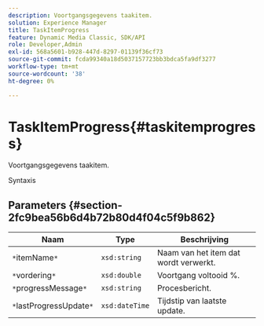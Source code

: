 ```yaml
---
description: Voortgangsgegevens taakitem.
solution: Experience Manager
title: TaskItemProgress
feature: Dynamic Media Classic, SDK/API
role: Developer,Admin
exl-id: 568a5601-b928-447d-8297-01139f36cf73
source-git-commit: fcda99340a18d5037157723bb3bdca5fa9df3277
workflow-type: tm+mt
source-wordcount: '38'
ht-degree: 0%

---
```


# TaskItemProgress{#taskitemprogress}

Voortgangsgegevens taakitem.

Syntaxis

## Parameters {#section-2fc9bea56b6d4b72b80d4f04c5f9b862}

| Naam | Type | Beschrijving |
|---|---|---|
| `*`itemName`*` | `xsd:string` | Naam van het item dat wordt verwerkt. |
| `*`vordering`*` | `xsd:double` | Voortgang voltooid %. |
| `*`progressMessage`*` | `xsd:string` | Procesbericht. |
| `*`lastProgressUpdate`*` | `xsd:dateTime` | Tijdstip van laatste update. |
